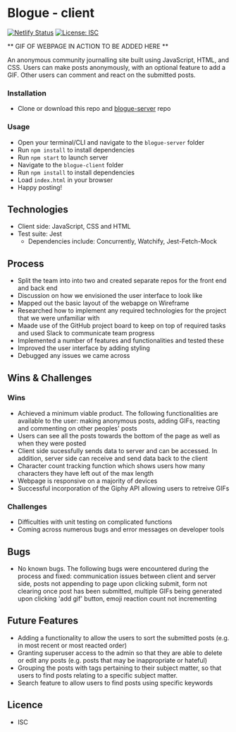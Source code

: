 # Blogue - client

[![Netlify Status](https://api.netlify.com/api/v1/badges/226f0fc3-cf20-46f0-a3a6-9405d6a47167/deploy-status)](https://app.netlify.com/sites/blogue/deploys)
[![License: ISC](https://img.shields.io/badge/License-ISC-blue.svg)](https://opensource.org/licenses/ISC)

** GIF OF WEBPAGE IN ACTION TO BE ADDED HERE **

An anonymous community journalling site built using JavaScript, HTML, and CSS.
Users can make posts anonymously, with an optional feature to add a GIF.
Other users can comment and react on the submitted posts.

### Installation

-   Clone or download this repo and [blogue-server](https://github.com/roselynle/blogue-server) repo

### Usage

-   Open your terminal/CLI and navigate to the `blogue-server` folder
-   Run `npm install` to install dependencies
-   Run `npm start` to launch server
-   Navigate to the `blogue-client` folder
-   Run `npm install` to install dependencies
-   Load `index.html` in your browser
-   Happy posting!

## Technologies

-   Client side: JavaScript, CSS and HTML
-   Test suite: Jest
    -   Dependencies include: Concurrently, Watchify, Jest-Fetch-Mock

## Process

-   Split the team into into two and created separate repos for the front end and back end
-   Discussion on how we envisioned the user interface to look like
-   Mapped out the basic layout of the webapge on Wireframe
-   Researched how to implement any required technologies for the project that we were unfamiliar with
-   Maade use of the GitHub project board to keep on top of required tasks and used Slack to communicate team progress
-   Implemented a number of features and functionalities and tested these
-   Improved the user interface by adding styling
-   Debugged any issues we came across

## Wins & Challenges

### Wins

-   Achieved a minimum viable product. The following functionalities are available to the user: making anonymous posts, adding GIFs, reacting and commenting on other peoples' posts
-   Users can see all the posts towards the bottom of the page as well as when they were posted
-   Client side sucessfully sends data to server and can be accessed. In addition, server side can receive and send data back to the client
-   Character count tracking function which shows users how many characters they have left out of the max length
-   Webpage is responsive on a majority of devices
-   Successful incorporation of the Giphy API allowing users to retreive GIFs

### Challenges

-   Difficulties with unit testing on complicated functions
-   Coming across numerous bugs and error messages on developer tools

## Bugs

-   No known bugs. The following bugs were encountered during the process and fixed: communication issues between client and server side, posts not appending to page upon clicking submit, form not clearing once post has been submitted, multiple GIFs being generated upon clicking 'add gif' button, emoji reaction count not incrementing

## Future Features

-   Adding a functionality to allow the users to sort the submitted posts (e.g. in most recent or most reacted order)
-   Granting superuser access to the admin so that they are able to delete or edit any posts (e.g. posts that may be inappropriate or hateful)
-   Grouping the posts with tags pertaining to their subject matter, so that users to find posts relating to a specific subject matter.
-   Search feature to allow users to find posts using specific keywords

## Licence

-   ISC
